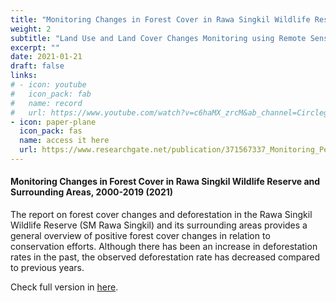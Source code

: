 ```yaml
---
title: "Monitoring Changes in Forest Cover in Rawa Singkil Wildlife Reserve and Surrounding Areas, 2000-2019 (2021)"
weight: 2
subtitle: "Land Use and Land Cover Changes Monitoring using Remote Sensing and GIS"
excerpt: ""
date: 2021-01-21
draft: false
links:
# - icon: youtube
#   icon_pack: fab
#   name: record
#   url: https://www.youtube.com/watch?v=c6haMX_zrcM&ab_channel=CirclegeoMedia
- icon: paper-plane
  icon_pack: fas
  name: access it here
  url: https://www.researchgate.net/publication/371567337_Monitoring_Perubahan_Tutupan_Hutan_di_Kawasan_Suaka_Margasatwa_Rawa_Singkil_dan_Sekitarnya_Periode_2000-2019).
---
```


#### Monitoring Changes in Forest Cover in Rawa Singkil Wildlife Reserve and Surrounding Areas, 2000-2019 (2021)

The report on forest cover changes and deforestation in the Rawa Singkil Wildlife Reserve (SM Rawa Singkil) and its surrounding areas provides a general overview of positive forest cover changes in relation to conservation efforts. Although there has been an increase in deforestation rates in the past, the observed deforestation rate has decreased compared to previous years.

Check full version in [here](https://www.researchgate.net/publication/371567337_Monitoring_Perubahan_Tutupan_Hutan_di_Kawasan_Suaka_Margasatwa_Rawa_Singkil_dan_Sekitarnya_Periode_2000-2019).